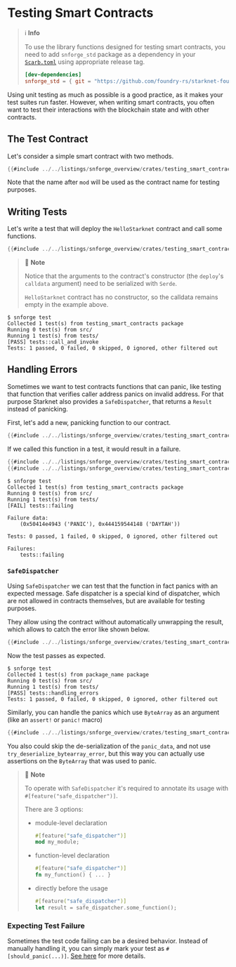 # Testing Smart Contracts

> ℹ️ **Info**
>
> To use the library functions designed for testing smart contracts,
> you need to add `snforge_std` package as a dependency in
> your [`Scarb.toml`](https://docs.swmansion.com/scarb/docs/guides/dependencies.html#development-dependencies)
> using appropriate release tag.
>```toml
> [dev-dependencies]
> snforge_std = { git = "https://github.com/foundry-rs/starknet-foundry.git", tag = "v0.12.0" }
> ```

Using unit testing as much as possible is a good practice, as it makes your test suites run faster. However, when
writing smart contracts, you often want to test their interactions with the blockchain state and with other contracts.

## The Test Contract

Let's consider a simple smart contract with two methods.

```rust
{{#include ../../listings/snforge_overview/crates/testing_smart_contracts/src/simple_contract.cairo}}
```

Note that the name after `mod` will be used as the contract name for testing purposes.

## Writing Tests

Let's write a test that will deploy the `HelloStarknet` contract and call some functions.

```rust
{{#include ../../listings/snforge_overview/crates/testing_smart_contracts/tests/simple_contract.cairo}}
```

> 📝 **Note**
>
> Notice that the arguments to the contract's constructor (the `deploy`'s `calldata` argument) need to be serialized with `Serde`.
>
> `HelloStarknet` contract has no constructor, so the calldata remains empty in the example above.

```shell
$ snforge test
Collected 1 test(s) from testing_smart_contracts package
Running 0 test(s) from src/
Running 1 test(s) from tests/
[PASS] tests::call_and_invoke
Tests: 1 passed, 0 failed, 0 skipped, 0 ignored, other filtered out
```

## Handling Errors

Sometimes we want to test contracts functions that can panic, like testing that function that verifies caller address
panics on invalid address. For that purpose Starknet also provides a `SafeDispatcher`, that returns a `Result` instead of
panicking.

First, let's add a new, panicking function to our contract.

```rust
{{#include ../../listings/snforge_overview/crates/testing_smart_contracts/src/handling_errors.cairo}}
```

If we called this function in a test, it would result in a failure.

```rust
{{#include ../../listings/snforge_overview/crates/testing_smart_contracts/tests/panic.cairo:first_half}}
{{#include ../../listings/snforge_overview/crates/testing_smart_contracts/tests/panic.cairo:second_half}}
```

```shell
$ snforge test
Collected 1 test(s) from testing_smart_contracts package
Running 0 test(s) from src/
Running 1 test(s) from tests/
[FAIL] tests::failing

Failure data:
    (0x50414e4943 ('PANIC'), 0x444159544148 ('DAYTAH'))

Tests: 0 passed, 1 failed, 0 skipped, 0 ignored, other filtered out

Failures:
    tests::failing
```

### `SafeDispatcher`

Using `SafeDispatcher` we can test that the function in fact panics with an expected message.
Safe dispatcher is a special kind of dispatcher, which are not allowed in contracts themselves,
but are available for testing purposes.

They allow using the contract without automatically unwrapping the result, which allows to catch the error like shown below.

```rust
{{#include ../../listings/snforge_overview/crates/testing_smart_contracts/tests/safe_dispatcher.cairo}}
```

Now the test passes as expected.

```shell
$ snforge test
Collected 1 test(s) from package_name package
Running 0 test(s) from src/
Running 1 test(s) from tests/
[PASS] tests::handling_errors
Tests: 1 passed, 0 failed, 0 skipped, 0 ignored, other filtered out
```

Similarly, you can handle the panics which use `ByteArray` as an argument (like an `assert!` or `panic!` macro)

```rust
{{#include ../../listings/snforge_overview/crates/testing_smart_contracts/tests/handle_panic.cairo}}
```
You also could skip the de-serialization of the `panic_data`, and not use `try_deserialize_bytearray_error`, but this way you can actually use assertions on the `ByteArray` that was used to panic.

> 📝 **Note**
>
> To operate with `SafeDispatcher` it's required to annotate its usage with `#[feature("safe_dispatcher")]`.
>
> There are 3 options:
> - module-level declaration
>   ```rust
>   #[feature("safe_dispatcher")]
>   mod my_module;
>   ```
> - function-level declaration
>   ```rust
>   #[feature("safe_dispatcher")]
>   fn my_function() { ... }
>   ```
> - directly before the usage
>   ```rust
>   #[feature("safe_dispatcher")]
>   let result = safe_dispatcher.some_function();
>   ```

### Expecting Test Failure

Sometimes the test code failing can be a desired behavior.
Instead of manually handling it, you can simply mark your test as `#[should_panic(...)]`.
[See here](./testing.md#expected-failures) for more details.
